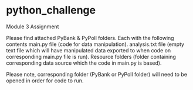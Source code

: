 # python_challenge
Module 3 Assignment

Please find attached PyBank & PyPoll folders. Each with the following contents
main.py file (code for data manipulation).
analysis.txt file (empty text file which will have manipulated data exported to when code on corresponding main.py file is run).
Resource folders (folder containing corresponding data source which the code in main.py is based).

Please note, corresponding folder (PyBank or PyPoll folder) will need to be opened in order for code to run.
